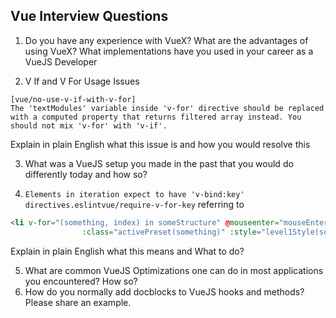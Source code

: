 ## Vue Interview Questions

1. Do you have any experience with VueX? What are the advantages of using VueX? What implementations have you used in your career as a VueJS Developer

2. V If and V For Usage Issues

```
[vue/no-use-v-if-with-v-for]
The 'textModules' variable inside 'v-for' directive should be replaced with a computed property that returns filtered array instead. You should not mix 'v-for' with 'v-if'.
```

Explain in plain English what this issue is and how you would resolve this

3. What was a VueJS setup you made in the past that you would do differently today and how so?


4. `Elements in iteration expect to have 'v-bind:key' directives.eslintvue/require-v-for-key` referring to 

```html
<li v-for="(something, index) in someStructure" @mouseenter="mouseEntered(something)" @mouseleave="mouseLeft(something)" 
                :class="activePreset(something)" :style="level1Style(something, index)">`
```

Explain in plain English what this means and What to do?

5. What are common VueJS Optimizations one can do in most applications you encountered? How so?
6.  How do you normally add docblocks to VueJS hooks and methods? Please share an example.